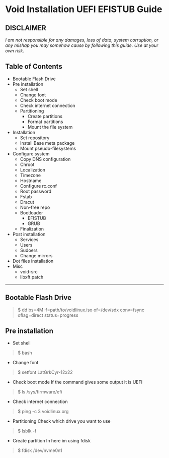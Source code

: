 # Void Installation UEFI EFISTUB Guide
**DISCLAIMER**
---
_I am not responsible for any damages, loss of data, system corruption, or any mishap you may somehow cause by following this guide._
_Use at your own risk._

## Table of Contents
- Bootable Flash Drive
- Pre installation
  - Set shell
  - Change font
  - Check boot mode
  - Check internet connection
  - Partitioning
    - Create partitions
    - Format partitions
    - Mount the file system
- Installation
  - Set repository
  - Install Base meta package
  - Mount pseudo-filesystems
- Configure system
  - Copy DNS configuration
  - Chroot
  - Localization
  - Timezone
  - Hostname
  - Configure rc.conf
  - Root password
  - Fstab
  - Dracut
  - Non-free repo
  - Bootloader
    - EFISTUB
    - GRUB
  - Finalization
- Post installation
  - Services
  - Users
  - Sudoers
  - Change mirrors
- Dot files installation
- Misc
  - void-src
  - libxft patch

---

## Bootable Flash Drive
> $ dd bs=4M if=path/to/voidlinux.iso of=/dev/sdx conv=fsync oflag=direct status=progress
## Pre installation
- Set shell
> $ bash
- Change font
> $ setfont LatGrkCyr-12x22
- Check boot mode
If the command gives some output it is UEFI
> $ ls /sys/firmware/efi
- Check internet connection
> $ ping -c 3 voidlinux.org
- Partitioning
Check which drive you want to use
> $ lsblk -f
- Create partition
In here im using fdisk
> $ fdisk /dev/nvme0n1

